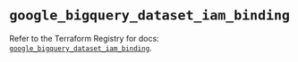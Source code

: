 # `google_bigquery_dataset_iam_binding`

Refer to the Terraform Registry for docs: [`google_bigquery_dataset_iam_binding`](https://registry.terraform.io/providers/drfaust92/google/4.16.4/docs/resources/bigquery_dataset_iam_binding).
